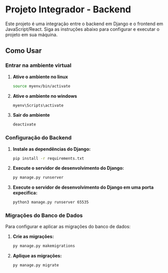 # Projeto Integrador - Backend

Este projeto é uma integração entre o backend em Django e o frontend em JavaScript/React. Siga as instruções abaixo para configurar e executar o projeto em sua máquina.

## Como Usar

### Entrar na ambiente virtual

1. **Ative o ambiente no linux**
    ```bash
    source myenv/bin/activate
    ```

2. **Ative o ambiente no windows**
    ```bash
    myenv\Scripts\activate
    ```

3. **Sair do ambiente**
    ```bash
    deactivate
    ```

### Configuração do Backend

1. **Instale as dependências do Django:**
    ```bash
    pip install -r requirements.txt
    ```

2. **Execute o servidor de desenvolvimento do Django:**
    ```bash
    py manage.py runserver
    ```

3. **Execute o servidor de desenvolvimento do Django em uma porta expecifica:**
    ```bash
    python3 manage.py runserver 65535
    ```

### Migrações do Banco de Dados

Para configurar e aplicar as migrações do banco de dados:

1. **Crie as migrações:**
    ```bash
    py manage.py makemigrations
    ```

2. **Aplique as migrações:**
    ```bash
    py manage.py migrate
    ```